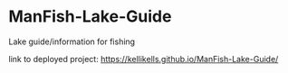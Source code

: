 # ManFish-Lake-Guide
Lake guide/information for fishing 


link to deployed project: https://kellikells.github.io/ManFish-Lake-Guide/
